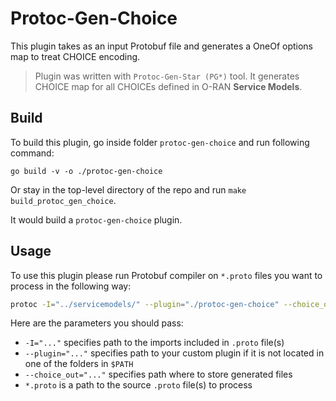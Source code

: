 # Protoc-Gen-Choice
This plugin takes as an input Protobuf file and generates a OneOf options map to treat CHOICE encoding.
> Plugin was written with `Protoc-Gen-Star (PG*)` tool. It generates CHOICE map for all CHOICEs defined in O-RAN **Service Models**.


## Build
To build this plugin, go inside folder `protoc-gen-choice` and run following command:

`go build -v -o ./protoc-gen-choice`

Or stay in the top-level directory of the repo and run `make build_protoc_gen_choice`.

It would build a `protoc-gen-choice` plugin.

## Usage
To use this plugin please run Protobuf compiler on `*.proto` files you want to process in the following way:

```bash
protoc -I="../servicemodels/" --plugin="./protoc-gen-choice" --choice_out="../servicemodels/e2sm_kpm_v2_go/v2/e2sm-kpm-v2-go/" ../servicemodels/e2sm_kpm_v2_go/v2/e2sm_kpm_v2_go.proto
```

Here are the parameters you should pass:
- `-I="..."` specifies path to the imports included in `.proto` file(s)
- `--plugin="..."` specifies path to your custom plugin if it is not located in one of the folders in `$PATH`
- `--choice_out="..."` specifies path where to store generated files
- `*.proto` is a path to the source `.proto` file(s) to process
